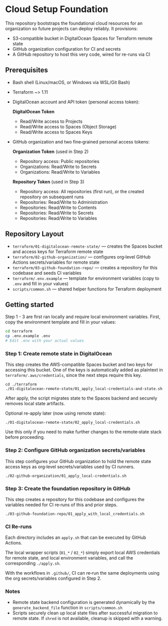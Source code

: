 # Cloud Setup Foundation

This repository bootstraps the foundational cloud resources for an organization so future projects can deploy reliably. It provisions:

- S3-compatible bucket in DigitalOcean Spaces for Terraform remote state
- GitHub organization configuration for CI and secrets
- A GitHub repository to host this very code, wired for re-runs via CI

## Prerequisites

- Bash shell (Linux/macOS, or Windows via WSL/Git Bash)
- Terraform ~> 1.11
- DigitalOcean account and API token (personal access token):
  
  **DigitalOcean Token**
  - Read/Write access to Projects
  - Read/Write access to Spaces (Object Storage)
  - Read/Write access to Spaces Keys
- GitHub organization and two fine‑grained personal access tokens:
  
  **Organization Token** (used in Step 2)
  - Repository access: Public repositories
  - Organizations: Read/Write to Secrets
  - Organizations: Read/Write to Variables
  
  **Repository Token** (used in Step 3)
  - Repository access: All repositories (first run), or the created repository on subsequent runs
  - Repositories: Read/Write to Administration
  - Repositories: Read/Write to Contents
  - Repositories: Read/Write to Secrets
  - Repositories: Read/Write to Variables

## Repository Layout

- `terraform/01-digitalocean-remote-state/` — creates the Spaces bucket and access keys for Terraform remote state
- `terraform/02-github-organization/` — configures org‑level GitHub Actions secrets/variables for remote state
- `terraform/03-github-foundation-repo/` — creates a repository for this codebase and seeds CI variables
- `terraform/.env.example` — template for environment variables (copy to `.env` and fill in your values)
- `scripts/common.sh` — shared helper functions for Terraform deployment

## Getting started
Step 1 - 3 are first ran locally and require local environment variables. First, copy the environment template and fill in your values:

```bash
cd terraform
cp .env.example .env
# Edit .env with your actual values
```

### Step 1: Create remote state in DigitalOcean
This step creates the AWS-compatible Spaces bucket and two keys for accessing this bucket. One of the keys is automatically added as plaintext in `terraform/.aws/credentials`, since the next steps require this key.

```
cd ./terraform
./01-digitalocean-remote-state/01_apply_local-credentials-and-state.sh
```
After apply, the script migrates state to the Spaces backend and securely removes local state artifacts.

Optional re-apply later (now using remote state):
```
./01-digitalocean-remote-state/02_apply_local-credentials.sh
```
Use this only if you need to make further changes to the remote‑state stack before proceeding.

### Step 2: Configure GitHub organization secrets/variables
This step configures your GitHub organization to hold the remote state access keys as org‑level secrets/variables used by CI runners.

```
./02-github-organization/01_apply_local-credentials.sh
```

### Step 3: Create the foundation repository in GitHub
This step creates a repository for this codebase and configures the variables needed for CI re‑runs of this and prior steps.

```
./03-github-foundation-repo/01_apply_with_local_credentials.sh
```

### CI Re‑runs

Each directory includes an `apply.sh` that can be executed by GitHub Actions.

The local wrapper scripts (`01_*` / `02_*`) simply export local AWS credentials for remote state, and local environment variables, and call the corresponding `./apply.sh`.

With the workflows in `.github/`, CI can re‑run the same deployments using the org secrets/variables configured in Step 2.

### Notes

- Remote state backend configuration is generated dynamically by the `generate_backend_file` function in `scripts/common.sh`
- Scripts securely clean up local state files after successful migration to remote state. If `shred` is not available, cleanup is skipped with a warning.
